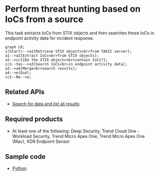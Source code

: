 # Perform threat hunting based on IoCs from a source
This task extracts IoCs from STIX objects and then searches these IoCs in endpoint activity data for incident response.
```mermaid
graph LR;
s(Start)-->a1[Retrieve STIX objects<br>from TAXII server];
a1-->a2[Extract IoCs<br>from STIX objects];
a2-->cc1{Do the STIX objects<br>contain IoCs?};
cc1--Yes-->a3[Search IoCs<br>in endpoint activity data];
a3-->a4[Merge<br>search results];
a4-->e(End);
cc1--No-->e;
```

## Related APIs
- [Search for data and list all results](https://automation.trendmicro.com/xdr/api-v2#tag/Search/paths/~1v2.0~1xdr~1search~1data/post)

## Required products
- At least one of the following: Deep Security, Trend Cloud One - Workload Security, Trend Micro Apex One, Trend Micro Apex One (Mac), XDR Endpoint Sensor

## Sample code
- [Python](python/)
